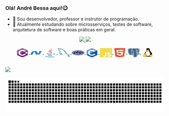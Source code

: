### Olá! André Bessa aqui!😉

<!--
**bessax/bessax** is a ✨ _special_ ✨ repository because its `README.md` (this file) appears on your GitHub profile.
Here are some ideas to get you started:
- 🔭 Sou desenvolvedor e hohe trabalho como desenvolvedor, professor e instrutor de programação.
- 🌱 Atualmente estudando sobre microsserviços e arquitetura de software e boas práticas.
-->

- 🔭 Sou desenvolvedor, professor e instrutor de programação.
- 🌱 Atualmente estudando sobre microsserviços, testes de software, arquitetura de software e boas práticas em geral.

 <div align="center">

  <a href="https://github.com/bessax">
  <img height="180em" src="https://github-readme-stats.vercel.app/api?username=bessax&theme=dark&show_icons=true"/>
  <img height="180em" src="https://github-readme-stats.vercel.app/api/top-langs/?username=bessax&theme=dark&show_icons=true"/>
   
</div>
  
 <div style="display: inline_block" align="center"><br>
  <img align="center" alt="bessax-Csharp" height="30" width="40" src="https://raw.githubusercontent.com/devicons/devicon/master/icons/csharp/csharp-original.svg">
  <img align="center" alt="bessax-Csharp" height="30" width="40" src="https://raw.githubusercontent.com/devicons/devicon/master/icons/dot-net/dot-net-original.svg">
  <img align="center" alt="bessax-Csharp" height="30" width="40" src="https://raw.githubusercontent.com/devicons/devicon/master/icons/java/java-original.svg">
  <img align="center" alt="bessax-Csharp" height="30" width="40" src="https://raw.githubusercontent.com/devicons/devicon/master/icons/mysql/mysql-original.svg">
  <img align="center" alt="bessax-Csharp" height="30" width="40" src="https://raw.githubusercontent.com/devicons/devicon/master/icons/php/php-original.svg">
  <img align="center" alt="bessax-Csharp" height="30" width="40" src="https://raw.githubusercontent.com/devicons/devicon/master/icons/c/c-original.svg">
  <img align="center" alt="bessax-Js" height="30" width="40" src="https://raw.githubusercontent.com/devicons/devicon/master/icons/javascript/javascript-plain.svg"> 
  <img align="center" alt="bessax-HTML" height="30" width="40" src="https://raw.githubusercontent.com/devicons/devicon/master/icons/html5/html5-original.svg"> 
  <img align="center" alt="bessax-HTML" height="30" width="40" src="https://raw.githubusercontent.com/devicons/devicon/master/icons/postgresql/postgresql-original.svg"> 
  <img align="center" alt="bessax-HTML" height="30" width="40" src="https://raw.githubusercontent.com/devicons/devicon/master/icons/linux/linux-original.svg">
</div>
  
  ##
  
  <div>   
  <a href="www.linkedin.com/in/andre-bessa-silva-xti" target="_blank"><img src="https://img.shields.io/badge/-LinkedIn-%230077B5?style=for-the-   badge&logo=linkedin&logoColor=black" target="_blank"></a>  

</div>  

 ![Snake animation](https://github.com/bessax/bessax/blob/output/github-contribution-grid-snake.svg)  

